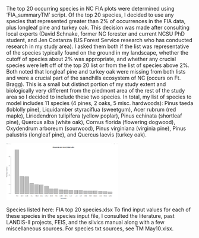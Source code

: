 The top 20 occurring species in NC FIA plots were determined using ‘FIA_summaryTM’ script. Of the top 20 species, I decided to use any species that represented greater 
than 2% of occurrences in the FIA data, plus longleaf pine and turkey oak. This decision was made after consulting local experts (David Schnake, former NC forester and 
current NCSU PhD student, and Jen Costanza (US Forest Service research who has conducted research in my study area). I asked them both if the list was representative of 
the species typically found on the ground in my landscape, whether the cutoff of species about 2% was appropriate, and whether any crucial species were left off of the 
top 20 list or from the list of species above 2%. Both noted that longleaf pine and turkey oak were missing from both lists and were a crucial part of the sandhills ecosystem 
of NC (occurs on Ft. Bragg). This is a small but distinct portion of my study extent and biologically very different from the piedmont area of the rest of the study area so 
I decided to include these two species. In total, my list of species to model includes 11 species (4 pines, 2 oaks, 5 misc. hardwoods): Pinus taeda	(loblolly pine), Liquidamber 
styraciflua	(sweetgum), Acer rubrum	(red maple), Liriodendron tulipifera (yellow poplar), Pinus echinata (shortleaf pine), Quercus alba	(white oak), Cornus florida	(flowering 
dogwood), Oxydendrum arboreum	(sourwood), Pinus virginiana (virginia pine), Pinus palustris	(longleaf pine), and Quercus laevis	(turkey oak).


<img src="./Images/study extent FIA species.PNG" width="60%" />

Species listed here: FIA top 20 species.xlsx
To find input values for each of these species in the species input file, I consulted the literature, past LANDIS-II projects, FEIS, and the silvics manual along with 
a few miscellaneous sources. For species txt sources, see TM May10.xlsx.
